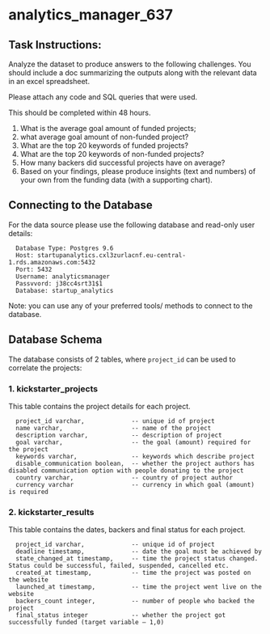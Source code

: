 # analytics_manager_637
 
## Task Instructions:

Analyze the dataset to produce answers to the following challenges. You should include a doc summarizing the outputs along with the relevant data in an excel spreadsheet.

Please attach any code and SQL queries that were used.

This should be completed within 48 hours.

1) What is the average goal amount of funded projects; 
2) what average goal amount of non-funded project? 
3) What are the top 20 keywords of funded projects?
3) What are the top 20 keywords of non-funded projects?
4) How many backers did successful projects have on average?  
5) Based on your findings, please produce insights (text and numbers) of your own from the funding data (with a supporting chart).


## Connecting to the Database

For the data source please use the following database and read-only user details:
```
  Database Type: Postgres 9.6
  Host: startupanalytics.cxl3zurlacnf.eu-central-1.rds.amazonaws.com:5432
  Port: 5432
  Username: analyticsmanager
  Passvvord: j38cc4srt31$1
  Database: startup_analytics
```

Note: you can use any of your preferred tools/ methods to connect to the database.

## Database Schema
The database consists of 2 tables, where `project_id` can be used to correlate the projects:

### 1. kickstarter_projects
This table contains the project details for each project.
```
  project_id varchar,             -- unique id of project
  name varchar,                   -- name of the project
  description varchar,            -- description of project
  goal varchar,                   -- the goal (amount) required for the project
  keywords varchar,               -- keywords which describe project
  disable_communication boolean,  -- whether the project authors has disabled communication option with people donating to the project
  country varchar,                -- country of project author
  currency varchar                -- currency in which goal (amount) is required
```

### 2. kickstarter_results
This table contains the dates, backers and final status for each project.

```
  project_id varchar,             -- unique id of project
  deadline timestamp,             -- date the goal must be achieved by
  state_changed_at timestamp,     -- time the project status changed. Status could be successful, failed, suspended, cancelled etc.
  created_at timestamp,           -- time the project was posted on the website
  launched_at timestamp,          -- time the project went live on the website
  backers_count integer,          -- number of people who backed the project
  final_status integer            -- whether the project got successfully funded (target variable – 1,0)
```